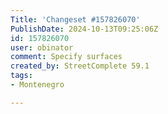 ```yaml
---
Title: 'Changeset #157826070'
PublishDate: 2024-10-13T09:25:06Z
id: 157826070
user: obinator
comment: Specify surfaces
created_by: StreetComplete 59.1
tags:
- Montenegro

---
```

